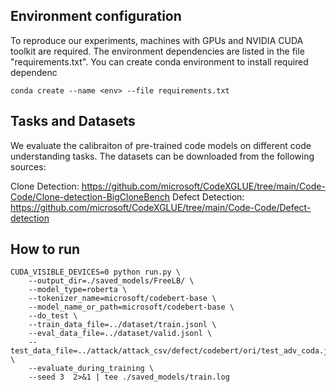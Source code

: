 ## Environment configuration
To reproduce our experiments, machines with GPUs and NVIDIA CUDA toolkit are required.
The environment dependencies are listed in the file "requirements.txt". You can create conda environment to install required dependenc
```
conda create --name <env> --file requirements.txt
```
## Tasks and Datasets
We evaluate the calibraiton of pre-trained code models on different code understanding tasks. The datasets can be downloaded from the following sources:

Clone Detection: https://github.com/microsoft/CodeXGLUE/tree/main/Code-Code/Clone-detection-BigCloneBench
Defect Detection: https://github.com/microsoft/CodeXGLUE/tree/main/Code-Code/Defect-detection

## How to run 
```
CUDA_VISIBLE_DEVICES=0 python run.py \
    --output_dir=./saved_models/FreeLB/ \
    --model_type=roberta \
    --tokenizer_name=microsoft/codebert-base \
    --model_name_or_path=microsoft/codebert-base \
    --do_test \
    --train_data_file=../dataset/train.jsonl \
    --eval_data_file=../dataset/valid.jsonl \
    --test_data_file=../attack/attack_csv/defect/codebert/ori/test_adv_coda.jsonl \
    --evaluate_during_training \
    --seed 3  2>&1 | tee ./saved_models/train.log
```
